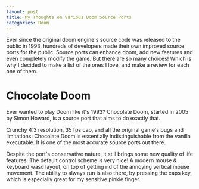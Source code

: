 ```yaml
---
layout: post
title: My Thoughts on Various Doom Source Ports
categories: Doom
---
```

Ever since the original doom engine's source code was released to the public in 1993, hundreds of developers made their own improved source ports for the public. Source ports can enhance doom, add new features and even completely modify the game. But there are so many choices! Which is why I decided to make a list of the ones I love, and make a review for each one of them.

# Chocolate Doom
Ever wanted to play Doom like it's 1993? Chocolate Doom, started in 2005 by Simon Howard, is a source port that aims to do exactly that.

Crunchy 4:3 resolution, 35 fps cap, and all the original game's bugs and limitations: Chocolate Doom is essentially indistinguishable from the vanilla executable. It is one of the most accurate source ports out there.

Despite the port's conservative nature, it still brings some new quality of life features. The default control scheme is very nice! A modern mouse & keyboard wasd layout, on top of getting rid of the annoying vertical mouse movement. The ability to always run is also there, by pressing the caps key, which is especially great for my sensitive pinkie finger. 


<!--stackedit_data:
eyJoaXN0b3J5IjpbLTIxMTIxNDExODYsMTY0NTU0NzU3Myw4NT
YxOTMwODIsLTEyNDYzMzMzNjMsMTcyNzU2NDM4OSwtMzk2MDM3
MDI0LDg3MzY5MDIzOCwtMTQxOTk3MzUwMiwyMDU3MTk1NjAsLT
kyNzkyODY4MiwxOTUxNjUzNDgyLDk1NDQ0MDk3MF19
-->
